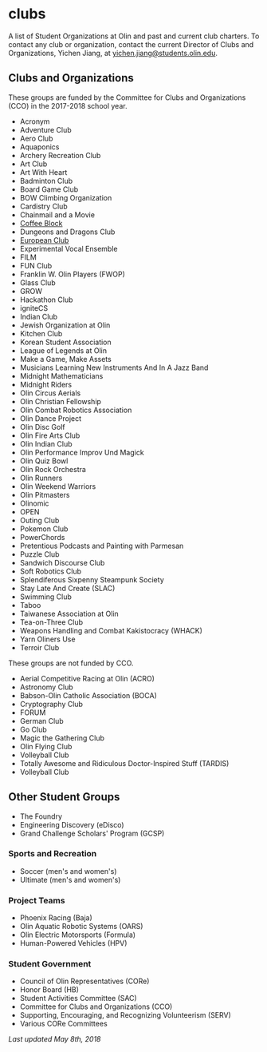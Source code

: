# clubs
A list of Student Organizations at Olin and past and current club charters.
To contact any club or organization, contact the current Director of Clubs and Organizations, Yichen Jiang, at [yichen.jiang@students.olin.edu](mailto:yichen.jiang@students.olin.edu).

## Clubs and Organizations
These groups are funded by the Committee for Clubs and Organizations (CCO) in the 2017-2018 school year.
- Acronym
- Adventure Club
- Aero Club
- Aquaponics
- Archery Recreation Club
- Art Club
- Art With Heart
- Badminton Club
- Board Game Club
- BOW Climbing Organization
- Cardistry Club
- Chainmail and a Movie
- [Coffee Block](charters/Coffee-Block.md)
- Dungeons and Dragons Club
- [European Club](charters/European-Club.md)
- Experimental Vocal Ensemble
- FILM
- FUN Club
- Franklin W. Olin Players (FWOP)
- Glass Club
- GROW
- Hackathon Club
- igniteCS
- Indian Club
- Jewish Organization at Olin
- Kitchen Club
- Korean Student Association
- League of Legends at Olin
- Make a Game, Make Assets
- Musicians Learning New Instruments And In A Jazz Band
- Midnight Mathematicians
- Midnight Riders
- Olin Circus Aerials
- Olin Christian Fellowship
- Olin Combat Robotics Association
- Olin Dance Project
- Olin Disc Golf
- Olin Fire Arts Club
- Olin Indian Club
- Olin Performance Improv Und Magick
- Olin Quiz Bowl
- Olin Rock Orchestra
- Olin Runners
- Olin Weekend Warriors
- Olin Pitmasters
- Olinomic
- OPEN
- Outing Club
- Pokemon Club
- PowerChords
- Pretentious Podcasts and Painting with Parmesan
- Puzzle Club
- Sandwich Discourse Club
- Soft Robotics Club
- Splendiferous Sixpenny Steampunk Society
- Stay Late And Create (SLAC)
- Swimming Club
- Taboo
- Taiwanese Association at Olin
- Tea-on-Three Club
- Weapons Handling and Combat Kakistocracy (WHACK)
- Yarn Oliners Use
- Terroir Club

These groups are not funded by CCO.
- Aerial Competitive Racing at Olin (ACRO)
- Astronomy Club
- Babson-Olin Catholic Association (BOCA)
- Cryptography Club
- FORUM
- German Club
- Go Club
- Magic the Gathering Club
- Olin Flying Club
- Volleyball Club
- Totally Awesome and Ridiculous Doctor-Inspired Stuff (TARDIS)
- Volleyball Club

## Other Student Groups
- The Foundry
- Engineering Discovery (eDisco)
- Grand Challenge Scholars' Program (GCSP)

### Sports and Recreation
- Soccer (men's and women's)
- Ultimate (men's and women's)

### Project Teams
- Phoenix Racing (Baja)
- Olin Aquatic Robotic Systems (OARS)
- Olin Electric Motorsports (Formula)
- Human-Powered Vehicles (HPV)

### Student Government
- Council of Olin Representatives (CORe)
- Honor Board (HB)
- Student Activities Committee (SAC)
- Committee for Clubs and Organizations (CCO)
- Supporting, Encouraging, and Recognizing Volunteerism (SERV)
- Various CORe Committees

*Last updated May 8th, 2018*
